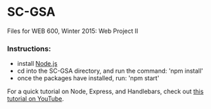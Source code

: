 # SC-GSA
Files for WEB 600, Winter 2015: Web Project II

### Instructions:
- install [Node.js](https://nodejs.org/en/)
- cd into the SC-GSA directory, and run the command: 'npm install'
- once the packages have installed, run: 'npm start'

For a quick tutorial on Node, Express, and Handlebars, check out [this tutorial on YouTube](https://www.youtube.com/watch?v=m5ribwPpIPw).